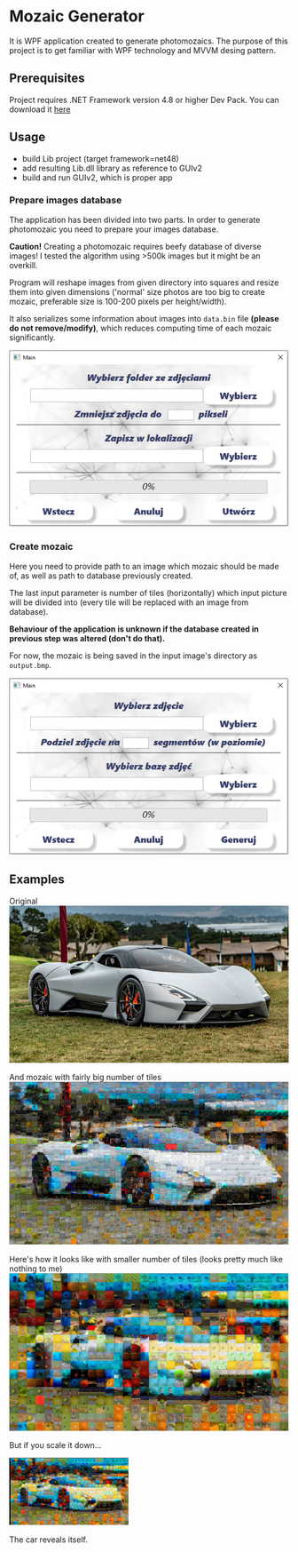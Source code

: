 # Mozaic Generator

It is WPF application created to generate photomozaics. The purpose of this project is to get familiar with WPF technology and MVVM desing pattern.


## Prerequisites

Project requires .NET Framework version 4.8 or higher Dev Pack. You can download it [here](https://dotnet.microsoft.com/download)

## Usage

* build Lib project (target framework=net48)
* add resulting Lib.dll library as reference to GUIv2
* build and run GUIv2, which is proper app

### Prepare images database

The application has been divided into two parts. In order to generate photomozaic you need to prepare your images database.

**Caution!**
Creating a photomozaic requires beefy database of diverse images!
I tested the algorithm using >500k images but it might be an overkill.

Program will reshape images from given directory into squares and resize them into given dimensions ('normal' size photos are too big to create mozaic, preferable size is 100-200 pixels per height/width). 

It also serializes some information about images into `data.bin` file **(please do not remove/modify)**, which reduces computing time of each mozaic significantly.

![](pictures/prepare.PNG)

### Create mozaic

Here you need to provide path to an image which mozaic should be made of, as well as path to database previously created.

The last input parameter is number of tiles (horizontally) which input picture will be divided into (every tile will be replaced with an image from database).

**Behaviour of the application is unknown if the database created in previous step was altered (don't do that).**

For now, the mozaic is being saved in the input image's directory as `output.bmp`.

![](pictures/create.PNG)

## Examples

Original
![](pictures/car.jpg)

And mozaic with fairly big number of tiles
![](pictures/carsmall.PNG)

Here's how it looks like with smaller number of tiles (looks pretty much like nothing to me)
![](pictures/carbig.PNG)

But if you scale it down...

![](pictures/carbig2.PNG)

The car reveals itself.
